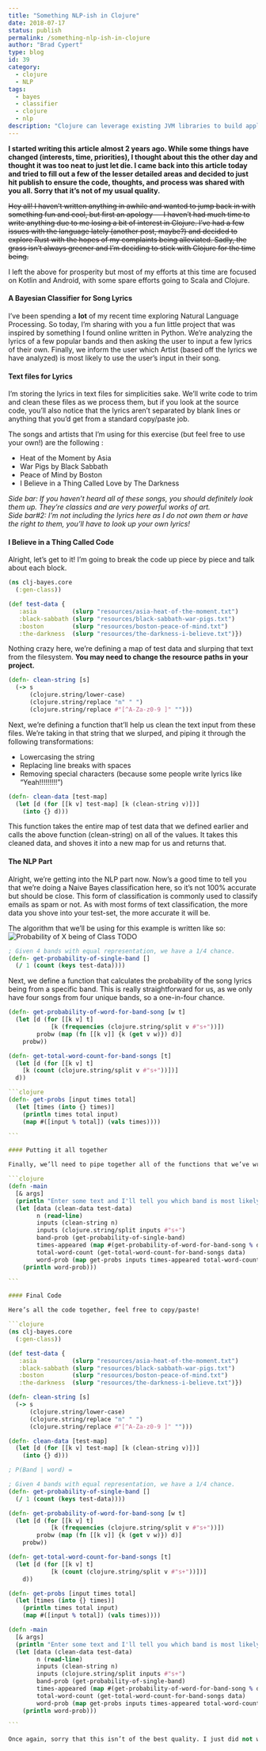 ```yaml
---
title: "Something NLP-ish in Clojure"
date: 2018-07-17
status: publish
permalink: /something-nlp-ish-in-clojure
author: "Brad Cypert"
type: blog
id: 39
category:
  - clojure
  - NLP
tags:
  - bayes
  - classifier
  - clojure
  - nlp
description: "Clojure can leverage existing JVM libraries to build applications that handle a variety of features, including NLP. In this blog post, we\'ll use a Bayestian classifier to classify a small dataset of lyrics and then determine which artist would be most likely to write lyrics that we produce."
---
```


**I started writing this article almost 2 years ago. While some things have changed (interests, time, priorities), I thought about this the other day and thought it was too neat to just let die. I came back into this article today and tried to fill out a few of the lesser detailed areas and decided to just hit publish to ensure the code, thoughts, and process was shared with you all. Sorry that it’s not of my usual quality.**

<del>
  Hey all! I haven’t written anything in awhile and wanted to jump back in with
  something fun and cool, but first an apology — I haven’t had much time to
  write anything due to me losing a bit of interest in Clojure. I’ve had a few
  issues with the language lately (another post, maybe?) and decided to explore
  Rust with the hopes of my complaints being alleviated. Sadly, the grass isn’t
  always greener and I’m deciding to stick with Clojure for the time being.
</del>

I left the above for prosperity but most of my efforts at this time are focused on Kotlin and Android, with some spare efforts going to Scala and Clojure.

#### A Bayesian Classifier for Song Lyrics

I’ve been spending a **lot** of my recent time exploring Natural Language Processing. So today, I’m sharing with you a fun little project that was inspired by something I found online written in Python. We’re analyzing the lyrics of a few popular bands and then asking the user to input a few lyrics of their own. Finally, we inform the user which Artist (based off the lyrics we have analyzed) is most likely to use the user’s input in their song.

#### Text files for Lyrics

I’m storing the lyrics in text files for simplicities sake. We’ll write code to trim and clean these files as we process them, but if you look at the source code, you’ll also notice that the lyrics aren’t separated by blank lines or anything that you’d get from a standard copy/paste job.

The songs and artists that I’m using for this exercise (but feel free to use your own!) are the following :

- Heat of the Moment by Asia
- War Pigs by Black Sabbath
- Peace of Mind by Boston
- I Believe in a Thing Called Love by The Darkness

_Side bar: If you haven’t heard all of these songs, you should definitely look them up. They’re classics and are very powerful works of art.  
Side bar#2: I’m not including the lyrics here as I do not own them or have the right to them, you’ll have to look up your own lyrics!_

#### I Believe in a Thing Called Code

Alright, let’s get to it! I’m going to break the code up piece by piece and talk about each block.

```clojure
(ns clj-bayes.core
  (:gen-class))

(def test-data {
   :asia          (slurp "resources/asia-heat-of-the-moment.txt")
   :black-sabbath (slurp "resources/black-sabbath-war-pigs.txt")
   :boston        (slurp "resources/boston-peace-of-mind.txt")
   :the-darkness  (slurp "resources/the-darkness-i-believe.txt")})

```

Nothing crazy here, we’re defining a map of test data and slurping that text from the filesystem. **You may need to change the resource paths in your project.**

```clojure
(defn- clean-string [s]
  (-> s
      (clojure.string/lower-case)
      (clojure.string/replace "n" " ")
      (clojure.string/replace #"[^A-Za-z0-9 ]" "")))

```

Next, we’re defining a function that’ll help us clean the text input from these files. We’re taking in that string that we slurped, and piping it through the following transformations:

- Lowercasing the string
- Replacing line breaks with spaces
- Removing special characters (because some people write lyrics like “Yeah!!!!!!!!!”)

```clojure
(defn- clean-data [test-map]
  (let [d (for [[k v] test-map] [k (clean-string v)])]
    (into {} d)))

```

This function takes the entire map of test data that we defined earlier and calls the above function (clean-string) on all of the values. It takes this cleaned data, and shoves it into a new map for us and returns that.

#### The NLP Part

Alright, we’re getting into the NLP part now. Now’s a good time to tell you that we’re doing a Naive Bayes classification here, so it’s not 100% accurate but should be close. This form of classification is commonly used to classify emails as spam or not. As with most forms of text classification, the more data you shove into your test-set, the more accurate it will be.

The algorithm that we’ll be using for this example is written like so:  
![Probability of X being of Class TODO]()

```clojure
; Given 4 bands with equal representation, we have a 1/4 chance.
(defn- get-probability-of-single-band []
  (/ 1 (count (keys test-data))))

```

Next, we define a function that calculates the probability of the song lyrics being from a specific band. This is really straightforward for us, as we only have four songs from four unique bands, so a one-in-four chance.

```clojure
(defn- get-probability-of-word-for-band-song [w t]
  (let [d (for [[k v] t]
            [k (frequencies (clojure.string/split v #"s+"))])
        probw (map (fn [[k v]] {k (get v w)}) d)]
    probw))

```

````clojure
(defn- get-total-word-count-for-band-songs [t]
  (let [d (for [[k v] t]
    [k (count (clojure.string/split v #"s+"))])]
  d))

```clojure
(defn- get-probs [input times total]
  (let [times (into {} times)]
    (println times total input)
    (map #([input % total]) (vals times))))

```

#### Putting it all together

Finally, we’ll need to pipe together all of the functions that we’ve written. We’ll read from the console and then sanitize that a bit, and finally figure out what band is most likely to say the words you gave us, based off of the bayes implementation that we’ve written above.

```clojure
(defn -main
  [& args]
  (println "Enter some text and I'll tell you which band is most likely to say it [Asia, Black Sabbath, Boston, The Darkness]")
  (let [data (clean-data test-data)
        n (read-line)
        inputs (clean-string n)
        inputs (clojure.string/split inputs #"s+")
        band-prob (get-probability-of-single-band)
        times-appeared (map #(get-probability-of-word-for-band-song % data) inputs)
        total-word-count (get-total-word-count-for-band-songs data)
        word-prob (map get-probs inputs times-appeared total-word-count)]
    (println word-prob)))

```

#### Final Code

Here’s all the code together, feel free to copy/paste!

```clojure
(ns clj-bayes.core
  (:gen-class))

(def test-data {
   :asia          (slurp "resources/asia-heat-of-the-moment.txt")
   :black-sabbath (slurp "resources/black-sabbath-war-pigs.txt")
   :boston        (slurp "resources/boston-peace-of-mind.txt")
   :the-darkness  (slurp "resources/the-darkness-i-believe.txt")})

(defn- clean-string [s]
  (-> s
      (clojure.string/lower-case)
      (clojure.string/replace "n" " ")
      (clojure.string/replace #"[^A-Za-z0-9 ]" "")))

(defn- clean-data [test-map]
  (let [d (for [[k v] test-map] [k (clean-string v)])]
    (into {} d)))

; P(Band | word) =

; Given 4 bands with equal representation, we have a 1/4 chance.
(defn- get-probability-of-single-band []
  (/ 1 (count (keys test-data))))

(defn- get-probability-of-word-for-band-song [w t]
  (let [d (for [[k v] t]
            [k (frequencies (clojure.string/split v #"s+"))])
        probw (map (fn [[k v]] {k (get v w)}) d)]
    probw))

(defn- get-total-word-count-for-band-songs [t]
  (let [d (for [[k v] t]
            [k (count (clojure.string/split v #"s+"))])]
    d))

(defn- get-probs [input times total]
  (let [times (into {} times)]
    (println times total input)
    (map #([input % total]) (vals times))))

(defn -main
  [& args]
  (println "Enter some text and I'll tell you which band is most likely to say it [Asia, Black Sabbath, Boston, The Darkness]")
  (let [data (clean-data test-data)
        n (read-line)
        inputs (clean-string n)
        inputs (clojure.string/split inputs #"s+")
        band-prob (get-probability-of-single-band)
        times-appeared (map #(get-probability-of-word-for-band-song % data) inputs)
        total-word-count (get-total-word-count-for-band-songs data)
        word-prob (map get-probs inputs times-appeared total-word-count)]
    (println word-prob)))

```

Once again, sorry that this isn’t of the best quality. I just did not want to leave this post unposted. Thanks for reading!
````
